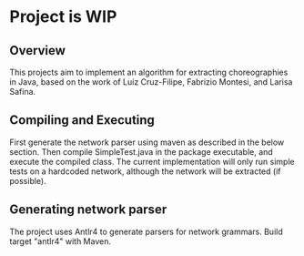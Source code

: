 # Project is WIP

## Overview
This projects aim to implement an algorithm for extracting choreographies in Java, based on the work of Luíz Cruz-Filipe, Fabrizio Montesi, and Larisa Safina.

## Compiling and Executing
First generate the network parser using maven as described in the below section. 
Then compile SimpleTest.java in the package executable, and execute the compiled class. The current implementation will only run simple tests on a hardcoded network, although the network will be extracted (if possible).

## Generating network parser
The project uses Antlr4 to generate parsers for network grammars. Build target "antlr4" with Maven.

